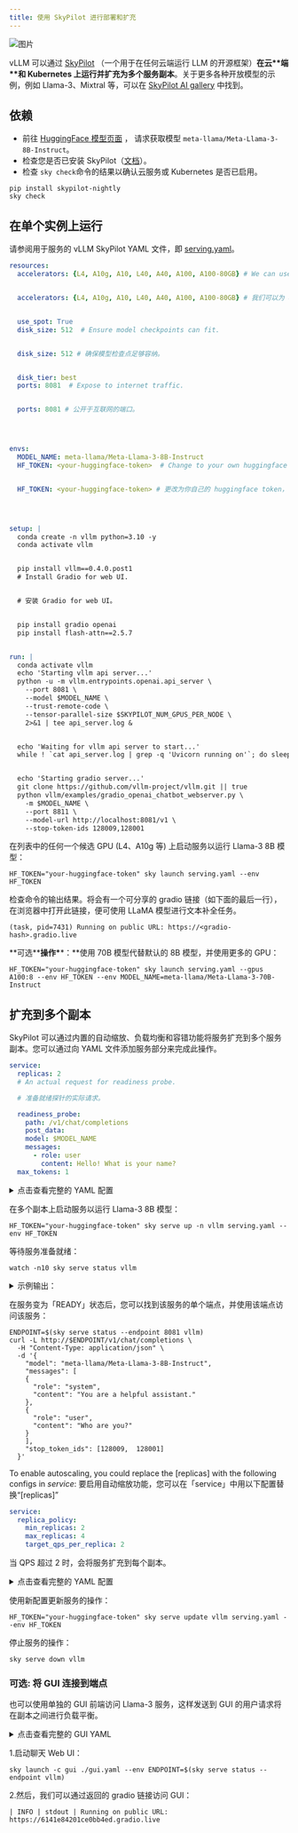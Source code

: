 ```yaml
---
title: 使用 SkyPilot 进行部署和扩充
---
```


![图片](/img/docs/02-07/01-Deploying&scaling-up-with-SkyPilot.png)

vLLM 可以通过 [SkyPilot](https://github.com/skypilot-org/skypilot) （一个用于在任何云端运行 LLM 的开源框架）**在云\*\***端\***\*和 Kubernetes 上运行并扩充为多个服务副本**。关于更多各种开放模型的示例，例如 Llama-3、Mixtral 等，可以在 [SkyPilot AI gallery](https://skypilot.readthedocs.io/en/latest/gallery/index.html) 中找到。

## 依赖

- 前往 [HuggingFace 模型页面](https://huggingface.co/meta-llama/Meta-Llama-3-8B-Instruct) ， 请求获取模型 `meta-llama/Meta-Llama-3-8B-Instruct`。
- 检查您是否已安装 SkyPilot（[文档](https://skypilot.readthedocs.io/en/latest/getting-started/installation.html)）。
- 检查 `sky check`命令的结果以确认云服务或 Kubernetes 是否已启用。

```plain
pip install skypilot-nightly
sky check
```

## 在单个实例上运行

请参阅用于服务的 vLLM SkyPilot YAML 文件，即 [serving.yaml](https://github.com/skypilot-org/skypilot/blob/master/llm/vllm/serve.yaml)。

```yaml
resources:
  accelerators: {L4, A10g, A10, L40, A40, A100, A100-80GB} # We can use cheaper accelerators for 8B model.


  accelerators: {L4, A10g, A10, L40, A40, A100, A100-80GB} # 我们可以为 8B 型号使用更便宜的加速器。


  use_spot: True
  disk_size: 512  # Ensure model checkpoints can fit.


  disk_size: 512 # 确保模型检查点足够容纳。


  disk_tier: best
  ports: 8081  # Expose to internet traffic.


  ports: 8081 # 公开于互联网的端口。




envs:
  MODEL_NAME: meta-llama/Meta-Llama-3-8B-Instruct
  HF_TOKEN: <your-huggingface-token>  # Change to your own huggingface token, or use --env to pass.


  HF_TOKEN: <your-huggingface-token> # 更改为你自己的 huggingface token，或者使用 --env 来传递。




setup: |
  conda create -n vllm python=3.10 -y
  conda activate vllm


  pip install vllm==0.4.0.post1
  # Install Gradio for web UI.


  # 安装 Gradio for web UI。


  pip install gradio openai
  pip install flash-attn==2.5.7


run: |
  conda activate vllm
  echo 'Starting vllm api server...'
  python -u -m vllm.entrypoints.openai.api_server \
    --port 8081 \
    --model $MODEL_NAME \
    --trust-remote-code \
    --tensor-parallel-size $SKYPILOT_NUM_GPUS_PER_NODE \
    2>&1 | tee api_server.log &


  echo 'Waiting for vllm api server to start...'
  while ! `cat api_server.log | grep -q 'Uvicorn running on'`; do sleep 1; done


  echo 'Starting gradio server...'
  git clone https://github.com/vllm-project/vllm.git || true
  python vllm/examples/gradio_openai_chatbot_webserver.py \
    -m $MODEL_NAME \
    --port 8811 \
    --model-url http://localhost:8081/v1 \
    --stop-token-ids 128009,128001
```

在列表中的任何一个候选 GPU (L4、A10g 等) 上启动服务以运行 Llama-3 8B 模型：

```plain
HF_TOKEN="your-huggingface-token" sky launch serving.yaml --env HF_TOKEN
```

检查命令的输出结果。将会有一个可分享的 gradio 链接（如下面的最后一行），在浏览器中打开此链接，便可使用 LLaMA 模型进行文本补全任务。

```plain
(task, pid=7431) Running on public URL: https://<gradio-hash>.gradio.live
```

**可选\*\***操作\***\*：**使用 70B 模型代替默认的 8B 模型，并使用更多的 GPU：

```plain
HF_TOKEN="your-huggingface-token" sky launch serving.yaml --gpus A100:8 --env HF_TOKEN --env MODEL_NAME=meta-llama/Meta-Llama-3-70B-Instruct
```

## 扩充到多个副本

SkyPilot 可以通过内置的自动缩放、负载均衡和容错功能将服务扩充到多个服务副本。您可以通过向 YAML 文件添加服务部分来完成此操作。

```yaml
service:
  replicas: 2
  # An actual request for readiness probe.

  # 准备就绪探针的实际请求。

  readiness_probe:
    path: /v1/chat/completions
    post_data:
    model: $MODEL_NAME
    messages:
      - role: user
        content: Hello! What is your name?
  max_tokens: 1
```

 <details>

<summary>点击查看完整的 YAML 配置</summary>

```yaml
service:
  replicas: 2
  # An actual request for readiness probe.


  # 准备就绪探针的实际请求。


  readiness_probe:
    path: /v1/chat/completions
    post_data:
      model: $MODEL_NAME
      messages:
        - role: user
          content: Hello! What is your name?
      max_tokens: 1


resources:
  accelerators: {L4, A10g, A10, L40, A40, A100, A100-80GB} # We can use cheaper accelerators for 8B model.


  accelerators: {L4, A10g, A10, L40, A40, A100, A100-80GB} # 我们可以为 8B 型号使用更便宜的加速器。


  use_spot: True
  disk_size: 512  # Ensure model checkpoints can fit.


  disk_size: 512 # 确保模型检查点足够容纳。


  disk_tier: best
  ports: 8081  # Expose to internet traffic.


  ports: 8081 # 公开于互联网的端口。




envs:
  MODEL_NAME: meta-llama/Meta-Llama-3-8B-Instruct
  HF_TOKEN: <your-huggingface-token>  # Change to your own huggingface token, or use --env to pass.


  HF_TOKEN: <your-huggingface-token> # 更改为你自己的huggingface token，或者使用 --env 来传递。




setup: |
  conda create -n vllm python=3.10 -y
  conda activate vllm


  pip install vllm==0.4.0.post1
  # Install Gradio for web UI.


  # 安装 Gradio for Web UI。


  pip install gradio openai
  pip install flash-attn==2.5.7


run: |
  conda activate vllm
  echo 'Starting vllm api server...'
  python -u -m vllm.entrypoints.openai.api_server \
    --port 8081 \
    --model $MODEL_NAME \
    --trust-remote-code \
    --tensor-parallel-size $SKYPILOT_NUM_GPUS_PER_NODE \
    2>&1 | tee api_server.log
```

 </details>

在多个副本上启动服务以运行 Llama-3 8B 模型：

```plain
HF_TOKEN="your-huggingface-token" sky serve up -n vllm serving.yaml --env HF_TOKEN
```

等待服务准备就绪：

```plain
watch -n10 sky serve status vllm
```

 <details>

<summary>示例输出：</summary>

```plain
Services
NAME  VERSION  UPTIME  STATUS  REPLICAS  ENDPOINT
vllm  1        35s     READY   2/2       xx.yy.zz.100:30001


Service Replicas
SERVICE_NAME  ID  VERSION  IP            LAUNCHED     RESOURCES                STATUS  REGION
vllm          1   1        xx.yy.zz.121  18 mins ago  1x GCP([Spot]{'L4': 1})  READY   us-east4
vllm          2   1        xx.yy.zz.245  18 mins ago  1x GCP([Spot]{'L4': 1})  READY   us-east4
```

 </details>

在服务变为「READY」状态后，您可以找到该服务的单个端点，并使用该端点访问该服务：

```plain
ENDPOINT=$(sky serve status --endpoint 8081 vllm)
curl -L http://$ENDPOINT/v1/chat/completions \
  -H "Content-Type: application/json" \
  -d '{
    "model": "meta-llama/Meta-Llama-3-8B-Instruct",
    "messages": [
    {
      "role": "system",
      "content": "You are a helpful assistant."
    },
    {
      "role": "user",
      "content": "Who are you?"
    }
    ],
    "stop_token_ids": [128009,  128001]
  }'
```

To enable autoscaling, you could replace the [replicas] with the following configs in _service_:
要启用自动缩放功能，您可以在「service」中用以下配置替换“[replicas]”

```yaml
service:
  replica_policy:
    min_replicas: 2
    max_replicas: 4
    target_qps_per_replica: 2
```

当 QPS 超过 2 时，会将服务扩充到每个副本。

<details>

<summary>点击查看完整的 YAML 配置</summary>

```yaml
service:
  replica_policy:
    min_replicas: 2
    max_replicas: 4
    target_qps_per_replica: 2
  # An actual request for readiness probe.


  # 准备就绪探针的实际请求。


  readiness_probe:
    path: /v1/chat/completions
    post_data:
      model: $MODEL_NAME
      messages:
        - role: user
          content: Hello! What is your name?
      max_tokens: 1


resources:
  accelerators: {L4, A10g, A10, L40, A40, A100, A100-80GB} # We can use cheaper accelerators for 8B model.


  accelerators: {L4, A10g, A10, L40, A40, A100, A100-80GB} # 我们可以为 8B 型号使用更便宜的加速器。


  use_spot: True
  disk_size: 512  # Ensure model checkpoints can fit.


  disk_size: 512 # 确保模型检查点足够容纳。


  disk_tier: best
  ports: 8081  # Expose to internet traffic.


  ports: 8081 # 公开于互联网的端口。




envs:
  MODEL_NAME: meta-llama/Meta-Llama-3-8B-Instruct
  HF_TOKEN: <your-huggingface-token>  # Change to your own huggingface token, or use --env to pass.


  HF_TOKEN: <your-huggingface-token> # 更改为你自己的 huggingface token，或者使用 --env 来传递。




setup: |
  conda create -n vllm python=3.10 -y
  conda activate vllm


  pip install vllm==0.4.0.post1
  # Install Gradio for web UI.


  # 安装 Gradio for Web UI。


  pip install gradio openai
  pip install flash-attn==2.5.7


run: |
  conda activate vllm
  echo 'Starting vllm api server...'
  python -u -m vllm.entrypoints.openai.api_server \
    --port 8081 \
    --model $MODEL_NAME \
    --trust-remote-code \
    --tensor-parallel-size $SKYPILOT_NUM_GPUS_PER_NODE \
    2>&1 | tee api_server.log
```

 </details>

使用新配置更新服务的操作：

```plain
HF_TOKEN="your-huggingface-token" sky serve update vllm serving.yaml --env HF_TOKEN
```

停止服务的操作：

```plain
sky serve down vllm
```

### **可选**: 将 GUI 连接到端点

也可以使用单独的 GUI 前端访问 Llama-3 服务，这样发送到 GUI 的用户请求将在副本之间进行负载平衡。

<details>

<summary>点击查看完整的 GUI YAML</summary>

```yaml
envs:
  MODEL_NAME: meta-llama/Meta-Llama-3-8B-Instruct
  ENDPOINT: x.x.x.x:3031 # Address of the API server running vllm.


  ENDPOINT: x.x.x.x:3031 # 运行 vllm 的 API 服务器的地址。




resources:
  cpus: 2


setup: |
  conda create -n vllm python=3.10 -y
  conda activate vllm


  # Install Gradio for web UI.


  # 安装 Gradio for Web UI。


  pip install gradio openai


run: |
  conda activate vllm
  export PATH=$PATH:/sbin


  echo 'Starting gradio server...'
  git clone https://github.com/vllm-project/vllm.git || true
  python vllm/examples/gradio_openai_chatbot_webserver.py \
    -m $MODEL_NAME \
    --port 8811 \
    --model-url http://$ENDPOINT/v1 \
    --stop-token-ids 128009,128001 | tee ~/gradio.log
```

 </details>

1.启动聊天 Web UI：

```plain
sky launch -c gui ./gui.yaml --env ENDPOINT=$(sky serve status --endpoint vllm)
```

2.然后，我们可以通过返回的 gradio 链接访问 GUI：

```plain
| INFO | stdout | Running on public URL: https://6141e84201ce0bb4ed.gradio.live
```
